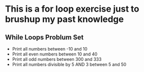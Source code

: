 # This is a for loop exercise just to brushup my past knowledge

## While Loops Problum Set

* Print all numbers between -10 and 10
* Print all even numbers between 10 and 40
* Print all odd numbers between 300 and 333
* Print all numbers divisible by 5 AND 3 between 5 and 50